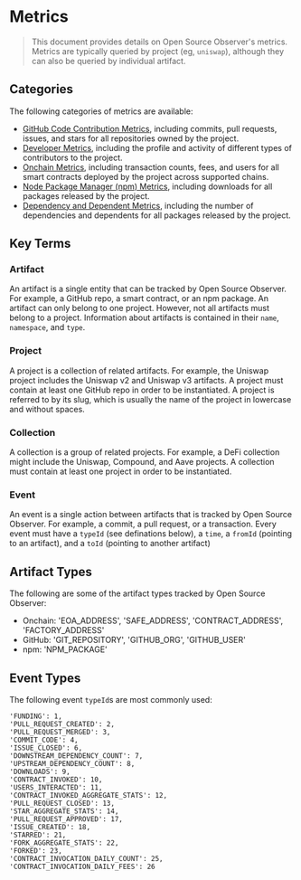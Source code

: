 # Metrics

> This document provides details on Open Source Observer's metrics. Metrics are typically queried by project (eg, `uniswap`), although they can also be queried by individual artifact.

## Categories

The following categories of metrics are available:

- [GitHub Code Contribution Metrics](./github_contributions.md), including commits, pull requests, issues, and stars for all repositories owned by the project.
- [Developer Metrics](./developers.md), including the profile and activity of different types of contributors to the project.
- [Onchain Metrics](./onchain.md), including transaction counts, fees, and users for all smart contracts deployed by the project across supported chains.
- [Node Package Manager (npm) Metrics](./npm.md), including downloads for all packages released by the project.
- [Dependency and Dependent Metrics](./dependents.md), including the number of dependencies and dependents for all packages released by the project.

## Key Terms

### Artifact

An artifact is a single entity that can be tracked by Open Source Observer. For example, a GitHub repo, a smart contract, or an npm package. An artifact can only belong to one project. However, not all artifacts must belong to a project. Information about artifacts is contained in their `name`, `namespace`, and `type`.

### Project

A project is a collection of related artifacts. For example, the Uniswap project includes the Uniswap v2 and Uniswap v3 artifacts. A project must contain at least one GitHub repo in order to be instantiated. A project is referred to by its slug, which is usually the name of the project in lowercase and without spaces.

### Collection

A collection is a group of related projects. For example, a DeFi collection might include the Uniswap, Compound, and Aave projects. A collection must contain at least one project in order to be instantiated.

### Event

An event is a single action between artifacts that is tracked by Open Source Observer. For example, a commit, a pull request, or a transaction. Every event must have a `typeId` (see definations below), a `time`, a `fromId` (pointing to an artifact), and a `toId` (pointing to another artifact)

## Artifact Types

The following are some of the artifact types tracked by Open Source Observer:

- Onchain: 'EOA_ADDRESS', 'SAFE_ADDRESS', 'CONTRACT_ADDRESS', 'FACTORY_ADDRESS'
- GitHub: 'GIT_REPOSITORY', 'GITHUB_ORG', 'GITHUB_USER'
- npm: 'NPM_PACKAGE'

## Event Types

The following event `typeId`s are most commonly used:

```
'FUNDING': 1,
'PULL_REQUEST_CREATED': 2,
'PULL_REQUEST_MERGED': 3,
'COMMIT_CODE': 4,
'ISSUE_CLOSED': 6,
'DOWNSTREAM_DEPENDENCY_COUNT': 7,
'UPSTREAM_DEPENDENCY_COUNT': 8,
'DOWNLOADS': 9,
'CONTRACT_INVOKED': 10,
'USERS_INTERACTED': 11,
'CONTRACT_INVOKED_AGGREGATE_STATS': 12,
'PULL_REQUEST_CLOSED': 13,
'STAR_AGGREGATE_STATS': 14,
'PULL_REQUEST_APPROVED': 17,
'ISSUE_CREATED': 18,
'STARRED': 21,
'FORK_AGGREGATE_STATS': 22,
'FORKED': 23,
'CONTRACT_INVOCATION_DAILY_COUNT': 25,
'CONTRACT_INVOCATION_DAILY_FEES': 26
```
